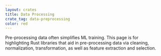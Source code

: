 ```yaml
---
layout: crates
title: Data Processing
crate_tag: data-preprocessing
color: red
---
```


Pre-processing data often simplifies ML training.
This page is for highlighting Rust libraries that aid in pre-processing
data via cleaning, normalization, transformation, as
well as feature extraction and selection.
